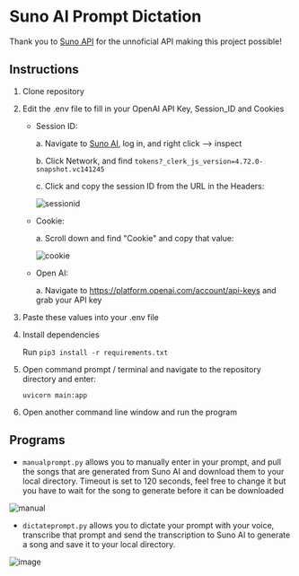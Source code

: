 # Suno AI Prompt Dictation
Thank you to [Suno API](https://github.com/SunoAI-API/Suno-API) for the unnoficial API making this project possible!

## Instructions
1. Clone repository
2. Edit the .env file to fill in your OpenAI API Key, Session_ID and Cookies
   * Session ID:
   
     a. Navigate to [Suno AI](https://suno.com/create), log in, and right click --> inspect

     b. Click Network, and find `tokens?_clerk_js_version=4.72.0-snapshot.vc141245`

     c. Click and copy the session ID from the URL in the Headers:

     ![sessionid](https://github.com/EA914/Suno-AI-Prompt-Dictation/assets/14112758/282e696d-605b-4d54-b5ee-c3227340dd4d)

   * Cookie:
  
     a. Scroll down and find "Cookie" and copy that value:

     ![cookie](https://github.com/EA914/Suno-AI-Prompt-Dictation/assets/14112758/3a3b3ef7-240a-4367-9af8-4b053ec80889)

   * Open AI:
   
     a. Navigate to https://platform.openai.com/account/api-keys and grab your API key
4. Paste these values into your .env file
5. Install dependencies

   Run `pip3 install -r requirements.txt`
6. Open command prompt / terminal and navigate to the repository directory and enter:

   `uvicorn main:app`

7. Open another command line window and run the program


## Programs
* `manualprompt.py` allows you to manually enter in your prompt, and pull the songs that are generated from Suno AI and download them to your local directory.
Timeout is set to 120 seconds, feel free to change it but you have to wait for the song to generate before it can be downloaded

![manual](https://github.com/EA914/Suno-AI-Prompt-Dictation/assets/14112758/cbb3dab6-47c7-4177-a183-98efe7ce0c4b)


* `dictateprompt.py` allows you to dictate your prompt with your voice, transcribe that prompt and send the transcription to Suno AI to generate a song and save it to your local directory.

![image](https://github.com/EA914/Suno-AI-Prompt-Dictation/assets/14112758/f92125e8-f2b1-43fe-98b5-1c0ff375f64e)
